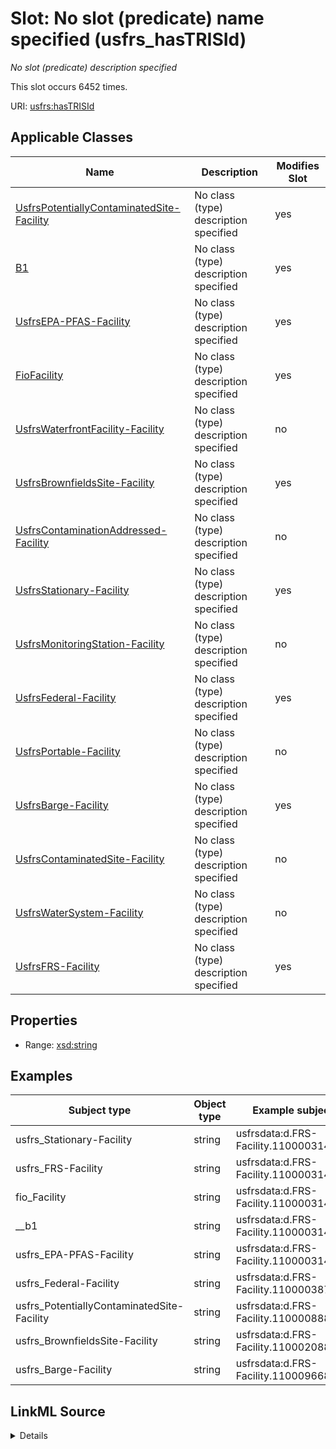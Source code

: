 

# Slot: No slot (predicate) name specified (usfrs_hasTRISId)


_No slot (predicate) description specified_






This slot occurs 6452 times.


URI: [usfrs:hasTRISId](http://sawgraph.spatialai.org/v1/us-frs#hasTRISId)



<!-- no inheritance hierarchy -->





## Applicable Classes

| Name | Description | Modifies Slot |
| --- | --- | --- |
| [UsfrsPotentiallyContaminatedSite-Facility](../classes/UsfrsPotentiallyContaminatedSite-Facility.md) | No class (type) description specified |  yes  |
| [B1](../classes/B1.md) | No class (type) description specified |  yes  |
| [UsfrsEPA-PFAS-Facility](../classes/UsfrsEPA-PFAS-Facility.md) | No class (type) description specified |  yes  |
| [FioFacility](../classes/FioFacility.md) | No class (type) description specified |  yes  |
| [UsfrsWaterfrontFacility-Facility](../classes/UsfrsWaterfrontFacility-Facility.md) | No class (type) description specified |  no  |
| [UsfrsBrownfieldsSite-Facility](../classes/UsfrsBrownfieldsSite-Facility.md) | No class (type) description specified |  yes  |
| [UsfrsContaminationAddressed-Facility](../classes/UsfrsContaminationAddressed-Facility.md) | No class (type) description specified |  no  |
| [UsfrsStationary-Facility](../classes/UsfrsStationary-Facility.md) | No class (type) description specified |  yes  |
| [UsfrsMonitoringStation-Facility](../classes/UsfrsMonitoringStation-Facility.md) | No class (type) description specified |  no  |
| [UsfrsFederal-Facility](../classes/UsfrsFederal-Facility.md) | No class (type) description specified |  yes  |
| [UsfrsPortable-Facility](../classes/UsfrsPortable-Facility.md) | No class (type) description specified |  no  |
| [UsfrsBarge-Facility](../classes/UsfrsBarge-Facility.md) | No class (type) description specified |  yes  |
| [UsfrsContaminatedSite-Facility](../classes/UsfrsContaminatedSite-Facility.md) | No class (type) description specified |  no  |
| [UsfrsWaterSystem-Facility](../classes/UsfrsWaterSystem-Facility.md) | No class (type) description specified |  no  |
| [UsfrsFRS-Facility](../classes/UsfrsFRS-Facility.md) | No class (type) description specified |  yes  |







## Properties

* Range: [xsd:string](http://www.w3.org/2001/XMLSchema#string)






## Examples

| Subject type | Object type | Example subject | Example object | Occurrences |
| --- | --- | --- | --- | --- |
| usfrs_Stationary-Facility | string | usfrsdata:d.FRS-Facility.110000314204 | 03906PRTTWROUTE | 6358 |
| usfrs_FRS-Facility | string | usfrsdata:d.FRS-Facility.110000314204 | 03906PRTTWROUTE | 6452 |
| fio_Facility | string | usfrsdata:d.FRS-Facility.110000314204 | 03906PRTTWROUTE | 6452 |
| __b1 | string | usfrsdata:d.FRS-Facility.110000314204 | 03906PRTTWROUTE | 6452 |
| usfrs_EPA-PFAS-Facility | string | usfrsdata:d.FRS-Facility.110000314222 | 04011RRWHR1CRES | 2759 |
| usfrs_Federal-Facility | string | usfrsdata:d.FRS-Facility.110000387714 | 44135NSLWS21000 | 42 |
| usfrs_PotentiallyContaminatedSite-Facility | string | usfrsdata:d.FRS-Facility.110000888585 | 60638NLCCH6216W | 5 |
| usfrs_BrownfieldsSite-Facility | string | usfrsdata:d.FRS-Facility.110002088400 | 04234KRYTNRTE2A | 5 |
| usfrs_Barge-Facility | string | usfrsdata:d.FRS-Facility.110009668243 | 43130TXCNC265QU | 1 |




## LinkML Source

<details>

```yaml
name: usfrs_hasTRISId
annotations:
  count:
    tag: count
    value: 6452
description: No slot (predicate) description specified
title: No slot (predicate) name specified
examples:
- object:
    example_object: 03906PRTTWROUTE
    example_object_type: string
    example_predicate: usfrs:hasTRISId
    example_subject: usfrsdata:d.FRS-Facility.110000314204
    example_subject_type: usfrs_Stationary-Facility
- object:
    example_object: 03906PRTTWROUTE
    example_object_type: string
    example_predicate: usfrs:hasTRISId
    example_subject: usfrsdata:d.FRS-Facility.110000314204
    example_subject_type: usfrs_FRS-Facility
- object:
    example_object: 03906PRTTWROUTE
    example_object_type: string
    example_predicate: usfrs:hasTRISId
    example_subject: usfrsdata:d.FRS-Facility.110000314204
    example_subject_type: fio_Facility
- object:
    example_object: 03906PRTTWROUTE
    example_object_type: string
    example_predicate: usfrs:hasTRISId
    example_subject: usfrsdata:d.FRS-Facility.110000314204
    example_subject_type: __b1
- object:
    example_object: 04011RRWHR1CRES
    example_object_type: string
    example_predicate: usfrs:hasTRISId
    example_subject: usfrsdata:d.FRS-Facility.110000314222
    example_subject_type: usfrs_EPA-PFAS-Facility
- object:
    example_object: 44135NSLWS21000
    example_object_type: string
    example_predicate: usfrs:hasTRISId
    example_subject: usfrsdata:d.FRS-Facility.110000387714
    example_subject_type: usfrs_Federal-Facility
- object:
    example_object: 60638NLCCH6216W
    example_object_type: string
    example_predicate: usfrs:hasTRISId
    example_subject: usfrsdata:d.FRS-Facility.110000888585
    example_subject_type: usfrs_PotentiallyContaminatedSite-Facility
- object:
    example_object: 04234KRYTNRTE2A
    example_object_type: string
    example_predicate: usfrs:hasTRISId
    example_subject: usfrsdata:d.FRS-Facility.110002088400
    example_subject_type: usfrs_BrownfieldsSite-Facility
- object:
    example_object: 43130TXCNC265QU
    example_object_type: string
    example_predicate: usfrs:hasTRISId
    example_subject: usfrsdata:d.FRS-Facility.110009668243
    example_subject_type: usfrs_Barge-Facility
from_schema: fio-kg
rank: 1000
slot_uri: usfrs:hasTRISId
alias: usfrs_hasTRISId
domain_of:
- __b1
- fio_Facility
- usfrs_Barge-Facility
- usfrs_BrownfieldsSite-Facility
- usfrs_EPA-PFAS-Facility
- usfrs_FRS-Facility
- usfrs_Federal-Facility
- usfrs_PotentiallyContaminatedSite-Facility
- usfrs_Stationary-Facility
range: string

```
</details>